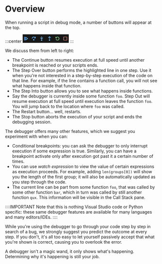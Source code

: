# Overview

When running a script in debug mode, a number of buttons will appear at the top.

:::center
![Debugging toolbar](./toolbar.png)
:::

We discuss them from left to right:

* The Continue button resumes execution at full speed until another breakpoint is reached or your scripts ends.
* The Step Over button performs the highlighted line in one step.
  Use it when you're not interested in a step-by-step execution of the code on that line.
  For example, if the line contains a function call, you will not see what happens inside that function.
* The Step Into button allows you to see what happens inside functions.
* Say the debugger is currently inside some function `foo`.
  Step Out will resume execution at full speed until execution leaves the function `foo`.
  You will jump back to the location where `foo` was called.
* The Restart button... well, restarts.
* The Stop button aborts the execution of your script and ends the debugging session.

The debugger offers many other features, which we suggest you experiment with when you can:

* Conditional breakpoints: you can ask the debugger to only interrupt execution if some expression is true.
  Similarly, you can have a breakpoint activate only after execution got past it a certain number of times.
* You can use *watch expression* to view the value of certain expressions as execution proceeds.
  For example, adding `len(groups[0])` will show you the length of the first group; it will also be automatically updated as you step through the code.
* The current line can be part from some function `foo`, that was called by some other function `bar`, which in turn was called by still another function `qux`.
  This information will be visible in the Call Stack pane.

::::IMPORTANT
Note that this is nothing Visual Studio code or Python specific: these same debugger features are available for many languages and many editors/IDEs.
::::

While you're using the debugger to go through your code step by step in search of a bug, we strongly suggest you predict the outcome at every step.
If you don't, it's all too easy to let yourself passively accept that what you're shown is correct, causing you to overlook the error.

A debugger isn't a magic wand, it only shows what's happening.
Determining why it's happening is still your job.
